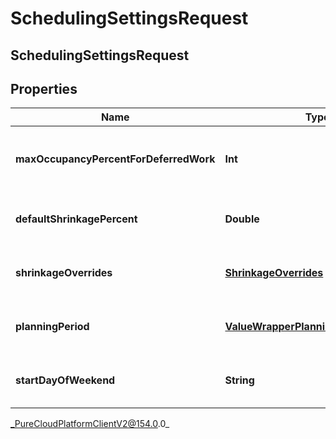 # SchedulingSettingsRequest

## SchedulingSettingsRequest

## Properties

|Name | Type | Description | Notes|
|------------ | ------------- | ------------- | -------------|
| **maxOccupancyPercentForDeferredWork** | **Int** | Max occupancy percent for deferred work | [optional] |
| **defaultShrinkagePercent** | **Double** | Default shrinkage percent for scheduling | [optional] |
| **shrinkageOverrides** | [**ShrinkageOverrides**](ShrinkageOverrides) | Shrinkage overrides for scheduling | [optional] |
| **planningPeriod** | [**ValueWrapperPlanningPeriodSettings**](ValueWrapperPlanningPeriodSettings) | Planning period settings for scheduling | [optional] |
| **startDayOfWeekend** | **String** | Start day of weekend for scheduling | [optional] |



_PureCloudPlatformClientV2@154.0.0_
